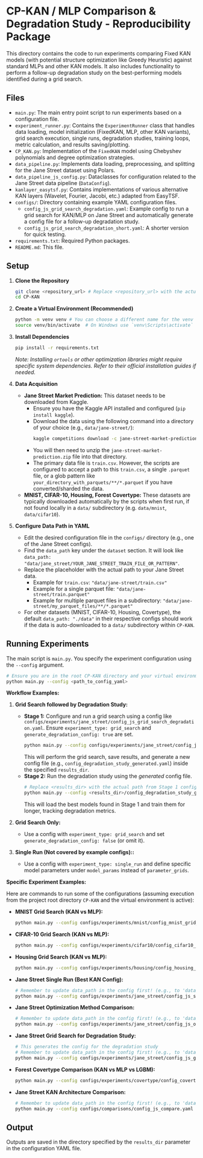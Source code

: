 # CP-KAN / MLP Comparison & Degradation Study - Reproducibility Package

This directory contains the code to run experiments comparing Fixed KAN models (with potential structure optimization like Greedy Heuristic) against standard MLPs and other KAN models. It also includes functionality to perform a follow-up degradation study on the best-performing models identified during a grid search.

## Files

*   `main.py`: The main entry point script to run experiments based on a configuration file.
*   `experiment_runner.py`: Contains the `ExperimentRunner` class that handles data loading, model initialization (FixedKAN, MLP, other KAN variants), grid search execution, single runs, degradation studies, training loops, metric calculation, and results saving/plotting.
*   `CP_KAN.py`: Implementation of the `FixedKAN` model using Chebyshev polynomials and degree optimization strategies.
*   `data_pipeline.py`: Implements data loading, preprocessing, and splitting for the Jane Street dataset using Polars.
*   `data_pipeline_js_config.py`: Dataclasses for configuration related to the Jane Street data pipeline (`DataConfig`).
*   `kanlayer_easytsf.py`: Contains implementations of various alternative KAN layers (Wavelet, Fourier, Jacobi, etc.) adapted from EasyTSF.
*   `configs/`: Directory containing example YAML configuration files.
    *   `config_js_grid_search_degradation.yaml`: Example config to run a grid search for KAN/MLP on Jane Street and automatically generate a config file for a follow-up degradation study.
    *   `config_js_grid_search_degradation_short.yaml`: A shorter version for quick testing.
*   `requirements.txt`: Required Python packages.
*   `README.md`: This file.

## Setup

1.  **Clone the Repository**
    ```bash
    git clone <repository_url> # Replace <repository_url> with the actual URL of this repository
    cd CP-KAN 
    ```

2.  **Create a Virtual Environment (Recommended)**
    ```bash
    python -m venv venv # You can choose a different name for the venv
    source venv/bin/activate  # On Windows use `venv\Scripts\activate`
    ```

3.  **Install Dependencies**
    ```bash
    pip install -r requirements.txt
    ```
    *Note: Installing `ortools` or other optimization libraries might require specific system dependencies. Refer to their official installation guides if needed.*

4.  **Data Acquisition**
    *   **Jane Street Market Prediction:** This dataset needs to be downloaded from Kaggle.
        *   Ensure you have the Kaggle API installed and configured (`pip install kaggle`).
        *   Download the data using the following command into a directory of your choice (e.g., `data/jane-street/`):
            ```bash
            kaggle competitions download -c jane-street-market-prediction -p data/jane-street/
            ```
        *   You will then need to unzip the `jane-street-market-prediction.zip` file into that directory.
        *   The primary data file is `train.csv`. However, the scripts are configured to accept a path to this `train.csv`, a single `.parquet` file, or a glob pattern like `your_directory_with_parquets/**/*.parquet` if you have converted/sharded the data.
    *   **MNIST, CIFAR-10, Housing, Forest Covertype:** These datasets are typically downloaded automatically by the scripts when first run, if not found locally in a `data/` subdirectory (e.g. `data/mnist`, `data/cifar10`).

5.  **Configure Data Path in YAML**
    *   Edit the desired configuration file in the `configs/` directory (e.g., one of the Jane Street configs).
    *   Find the `data_path` key under the `dataset` section. It will look like `data_path: "data/jane_street/YOUR_JANE_STREET_TRAIN_FILE_OR_PATTERN"`.
    *   Replace the placeholder with the actual path to your Jane Street data. 
        *   Example for `train.csv`: `"data/jane-street/train.csv"`
        *   Example for a single parquet file: `"data/jane-street/train.parquet"`
        *   Example for multiple parquet files in a subdirectory: `"data/jane-street/my_parquet_files/**/*.parquet"`
    *   For other datasets (MNIST, CIFAR-10, Housing, Covertype), the default `data_path: "./data"` in their respective configs should work if the data is auto-downloaded to a `data/` subdirectory within `CP-KAN`.

## Running Experiments

The main script is `main.py`. You specify the experiment configuration using the `--config` argument.

```bash
# Ensure you are in the root CP-KAN directory and your virtual environment is active.
python main.py --config <path_to_config_yaml>
```

**Workflow Examples:**

1.  **Grid Search followed by Degradation Study:**
    *   **Stage 1:** Configure and run a grid search using a config like `configs/experiments/jane_street/config_js_grid_search_degradation.yaml`. Ensure `experiment_type: grid_search` and `generate_degradation_config: true` are set.
        ```bash
        python main.py --config configs/experiments/jane_street/config_js_grid_search_degradation.yaml
        ```
        This will perform the grid search, save results, and generate a new config file (e.g., `config_degradation_study_generated.yaml`) inside the specified `results_dir`.
    *   **Stage 2:** Run the degradation study using the *generated* config file.
        ```bash
        # Replace <results_dir> with the actual path from Stage 1 config
        python main.py --config <results_dir>/config_degradation_study_generated.yaml
        ```
        This will load the best models found in Stage 1 and train them for longer, tracking degradation metrics.

2.  **Grid Search Only:**
    *   Use a config with `experiment_type: grid_search` and set `generate_degradation_config: false` (or omit it).

3.  **Single Run (Not covered by example configs)::**
    *   Use a config with `experiment_type: single_run` and define specific model parameters under `model_params` instead of `parameter_grids`.

**Specific Experiment Examples:**

Here are commands to run some of the configurations (assuming execution from the project root directory `CP-KAN` and the virtual environment is active):

*   **MNIST Grid Search (KAN vs MLP):**
    ```bash
    python main.py --config configs/experiments/mnist/config_mnist_grid_search.yaml
    ```

*   **CIFAR-10 Grid Search (KAN vs MLP):**
    ```bash
    python main.py --config configs/experiments/cifar10/config_cifar10_grid_search.yaml
    ```

*   **Housing Grid Search (KAN vs MLP):**
    ```bash
    python main.py --config configs/experiments/housing/config_housing_grid_search.yaml
    ```

*   **Jane Street Single Run (Best KAN Config):**
    ```bash
    # Remember to update data_path in the config first! (e.g., to 'data/jane-street/train.parquet')
    python main.py --config configs/experiments/jane_street/config_js_single_run_best_kan.yaml
    ```

*   **Jane Street Optimization Method Comparison:**
    ```bash
    # Remember to update data_path in the config first! (e.g., to 'data/jane-street/train.parquet')
    python main.py --config configs/experiments/jane_street/config_js_opt_comparison.yaml
    ```

*   **Jane Street Grid Search for Degradation Study:**
    ```bash
    # This generates the config for the degradation study
    # Remember to update data_path in the config first! (e.g., to 'data/jane-street/train.parquet')
    python main.py --config configs/experiments/jane_street/config_js_grid_search_degradation.yaml
    ```

*   **Forest Covertype Comparison (KAN vs MLP vs LGBM):**
    ```bash
    python main.py --config configs/experiments/covertype/config_covertype_compare.yaml
    ```

*   **Jane Street KAN Architecture Comparison:**
    ```bash
    # Remember to update data_path in the config first! (e.g., to 'data/jane-street/train.parquet')
    python main.py --config configs/comparisons/config_js_compare.yaml
    ```

## Output

Outputs are saved in the directory specified by the `results_dir` parameter in the configuration YAML file. 